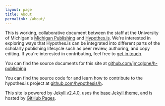 ```yaml
---
layout: page
title: About
permalink: /about/
---
```


This is working, collaborative document between the staff at the University of Michigan's [Michigan Publishing](http://www.publishing.umich.edu) and [Hypothes.is](http://hypothes.is). We're interested in exploring ways that Hypothes.is can be integrated into different parts of the scholarly publishing lifecycle such as peer review, authoring, and copy editing. If you're interested in contributing, feel free to [get in touch](mailto:mpublishing@umich.edu).

You can find the source documents for this site at [github.com/jmcglone/h-publishing](https://github.com/jmcglone/h-publishing).

You can find the source code for and learn how to contribute to the hypothes.is project at [github.com/hypothesis/h](https://github.com/hypothesis/h).

This site is powered by [Jekyll v2.4.0](http://jekyllrb.com/), uses the [base Jekyll theme](https://github.com/jglovier/jekyll-new), and is hosted by [GitHub Pages](https://pages.github.com/).
